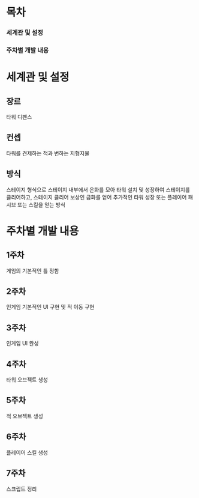 # 목차
### 세계관 및 설정
### 주차별 개발 내용


# 세계관 및 설정
## 장르
타워 디펜스

## 컨셉
타워를 견제하는 적과 변하는 지형지물

## 방식
스테이지 형식으로 스테이지 내부에서 은화를 모아 타워 설치 및 성장하여 스테이지를 클리어하고, 스테이지 클리어 보상인 금화를 얻어 추가적인 타워 성장 또는 플레이어 패시브 또는 스킬을 얻는 방식


# 주차별 개발 내용
## 1주차
게임의 기본적인 틀 정함

## 2주차
인게임 기본적인 UI 구현 및 적 이동 구현

## 3주차
인게임 UI 완성

## 4주차
타워 오브젝트 생성

## 5주차
적 오브젝트 생성

## 6주차
플레이어 스킬 생성

## 7주차
스크립트 정리

